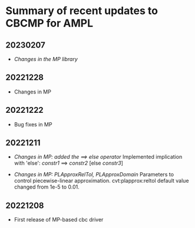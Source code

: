 Summary of recent updates to CBCMP for AMPL
===========================================


## 20230207
- *Changes in the MP library*

## 20221228
- Changes in MP

## 20221222
- Bug fixes in MP

## 20221211
- *Changes in MP: added the ==> else operator*
   Implemented implication with 'else': *constr1* ==> *constr2* [else *constr3*]   

- *Changes in MP: PLApproxRelTol, PLApproxDomain*
   Parameters to control piecewise-linear approximation.
   cvt:plapprox:reltol default value changed from 1e-5 to 0.01.

## 20221208
- First release of MP-based cbc driver

